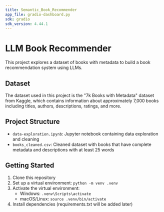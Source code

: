 ```yaml
---
title: Semantic_Book_Recommender
app_file: gradio-dashboard.py
sdk: gradio
sdk_version: 4.44.1
---
```

# LLM Book Recommender

This project explores a dataset of books with metadata to build a book recommendation system using LLMs.

## Dataset

The dataset used in this project is the "7k Books with Metadata" dataset from Kaggle, which contains information about approximately 7,000 books including titles, authors, descriptions, ratings, and more.

## Project Structure

- `data-exploration.ipynb`: Jupyter notebook containing data exploration and cleaning
- `books_cleaned.csv`: Cleaned dataset with books that have complete metadata and descriptions with at least 25 words

## Getting Started

1. Clone this repository
2. Set up a virtual environment: `python -m venv .venv`
3. Activate the virtual environment:
   - Windows: `.venv\Scripts\activate`
   - macOS/Linux: `source .venv/bin/activate`
4. Install dependencies (requirements.txt will be added later)